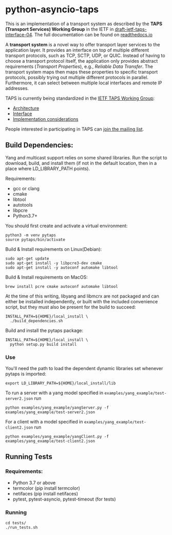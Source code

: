 # python-asyncio-taps

This is an implementation of a transport system as described by the **TAPS (Transport Services) Working Group** in the IETF in [draft-ietf-taps-interface-04](https://tools.ietf.org/html/draft-ietf-taps-interface-04). The full documentation can be found on [readthedocs.io](https://pytaps.readthedocs.io/en/latest/index.html)

A **transport system** is a novel way to offer transport layer services to the application layer.
It provides an interface on top of multiple different transport protocols, such as TCP, SCTP, UDP, or QUIC. Instead of having to choose a transport protocol itself, the application only provides abstract requirements (*Transport Properties*), e.g., *Reliable Data Transfer*. The transport system maps then maps these properties to specific transport protocols, possibly trying out multiple different protocols in parallel. Furthermore, it can select between multiple local interfaces and remote IP addresses.

TAPS is currently being standardized in the [IETF TAPS Working Group](https://datatracker.ietf.org/wg/taps/about/):

- [Architecture](https://datatracker.ietf.org/doc/draft-ietf-taps-arch/)
- [Interface](https://datatracker.ietf.org/doc/draft-ietf-taps-interface/)
- [Implementation considerations](https://datatracker.ietf.org/doc/draft-ietf-taps-impl/)

People interested in participating in TAPS can [join the mailing list](https://www.ietf.org/mailman/listinfo/taps).

## Build Dependencies:

Yang and multicast support relies on some shared libraries.  Run the script to
download, build, and install them (if not in the default location, then in a place
where LD_LIBRARY_PATH points).

Requirements:

- gcc or clang
- cmake
- libtool
- autotools
- libpcre
- Python3.7+

You should first create and activate a virtual environment:

~~~
python3 -m venv pytaps
source pytaps/bin/activate
~~~

Build & Install requirements on Linux(Debian):

~~~
sudo apt-get update
sudo apt-get install -y libpcre3-dev cmake
sudo apt-get install -y autoconf automake libtool
~~~

Build & Install requirements on MacOS:

~~~
brew install pcre cmake autoconf automake libtool
~~~

At the time of this writing, libyang and libmcrx are not packaged and can either
be installed independently, or built with the included convenience script, but
they must also be present for the build to succeed:

~~~
INSTALL_PATH=${HOME}/local_install \
  ./build_dependencies.sh
~~~

Build and install the pytaps package:

~~~
INSTALL_PATH=${HOME}/local_install \
  python setup.py build install
~~~

### Use

You'll need the path to load the dependent dynamic libraries set whenever pytaps is imported:

	export LD_LIBRARY_PATH=${HOME}/local_install/lib

To run a server with a yang model specified in `examples/yang_example/test-server2.json` run

	python examples/yang_example/yangServer.py -f examples/yang_example/test-server2.json

For a client with a model specified in `examples/yang_example/test-client2.json` run

	python examples/yang_example/yangClient.py -f examples/yang_example/test-client2.json

## Running Tests

### Requirements:

- Python 3.7 or above
- termcolor (pip install termcolor)
- netifaces (pip install netifaces)
- pytest, pytest-asyncio, pytest-timeout (for tests)

### Running

	cd tests/
	./run_tests.sh
